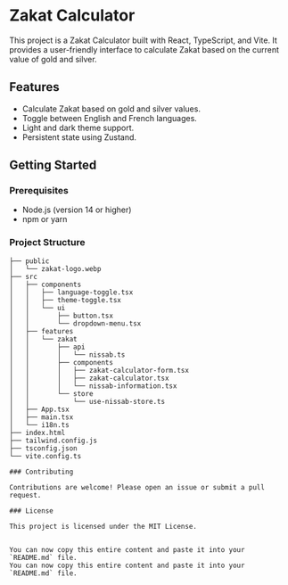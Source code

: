 # Zakat Calculator

This project is a Zakat Calculator built with React, TypeScript, and Vite. It provides a user-friendly interface to calculate Zakat based on the current value of gold and silver.

## Features

- Calculate Zakat based on gold and silver values.
- Toggle between English and French languages.
- Light and dark theme support.
- Persistent state using Zustand.

## Getting Started

### Prerequisites

- Node.js (version 14 or higher)
- npm or yarn

### Project Structure

```plaintext
├── public
│   └── zakat-logo.webp
├── src
│   ├── components
│   │   ├── language-toggle.tsx
│   │   ├── theme-toggle.tsx
│   │   └── ui
│   │       ├── button.tsx
│   │       └── dropdown-menu.tsx
│   ├── features
│   │   └── zakat
│   │       ├── api
│   │       │   └── nissab.ts
│   │       ├── components
│   │       │   ├── zakat-calculator-form.tsx
│   │       │   ├── zakat-calculator.tsx
│   │       │   └── nissab-information.tsx
│   │       └── store
│   │           └── use-nissab-store.ts
│   ├── App.tsx
│   ├── main.tsx
│   └── i18n.ts
├── index.html
├── tailwind.config.js
├── tsconfig.json
└── vite.config.ts

### Contributing

Contributions are welcome! Please open an issue or submit a pull request.

### License

This project is licensed under the MIT License.


You can now copy this entire content and paste it into your `README.md` file.
You can now copy this entire content and paste it into your `README.md` file.
